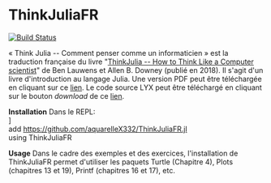 # ThinkJuliaFR

[![Build Status](https://github.com/aquarelleX332/ThinkJuliaFR.jl/workflows/CI/badge.svg)](https://github.com/aquarelleX332/ThinkJuliaFR.jl/actions)

« Think Julia -- Comment penser comme un informaticien » est la traduction française du livre "[ThinkJulia -- How to Think Like a Computer scientist](https://benlauwens.github.io/ThinkJulia.jl/latest/book.html)" de Ben Lauwens et Allen B. Downey (publié en 2018). Il s'agit d'un livre d'introduction au langage Julia.
Une version PDF peut être téléchargée en cliquant sur ce [lien](https://github.com/aquarelleX332/ThinkJuliaFR.jl/blob/master/book/Think_Julia_FR_B5-1.0.pdf).
Le code source LYX peut être téléchargé en cliquant sur le bouton *download* de ce [lien](https://github.com/aquarelleX332/ThinkJuliaFR.jl/blob/master/src/Think_Julia_FR_B5-1.0.lyx).

**Installation**
Dans le REPL:  
]  
add https://github.com/aquarelleX332/ThinkJuliaFR.jl  
using ThinkJuliaFR

**Usage**
Dans le cadre des exemples et des exercices, l'installation de ThinkJuliaFR permet d'utiliser les paquets Turtle (Chapitre 4), Plots (chapitres 13 et 19), Printf (chapitres 16 et 17), etc. 
